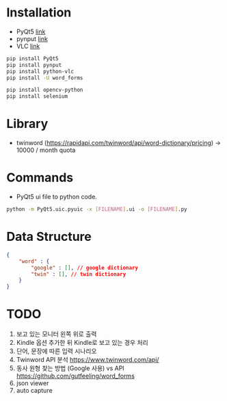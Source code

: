 # Installation

- PyQt5 [link](https://www.riverbankcomputing.com/static/Docs/PyQt5/)
- pynput [link](https://pynput.readthedocs.io/en/latest/index.html)
- VLC [link](https://www.videolan.org/vlc/download-windows.html)

```bash
pip install PyQt5
pip install pynput
pip install python-vlc
pip install -U word_forms

pip install opencv-python
pip install selenium
```

# Library
- twinword (https://rapidapi.com/twinword/api/word-dictionary/pricing)
-> 10000 / month quota

# Commands
- PyQt5 ui file to python code.
```bash
python -m PyQt5.uic.pyuic -x [FILENAME].ui -o [FILENAME].py
```

# Data Structure
```json
{
    "word" : {
        "google" : [], // google dictionary
        "twin" : [], // twin dictionary
    }
}
```

# TODO

1. 보고 있는 모니터 왼쪽 위로 출력
2. Kindle 옵션 추가한 뒤 Kindle로 보고 있는 경우 처리
3. 단어, 문장에 따른 입력 시나리오
4. Twinword API 분석
https://www.twinword.com/api/
5. 동사 원형 찾는 방법 (Google 사용) vs API
https://github.com/gutfeeling/word_forms
6. json viewer
7. auto capture